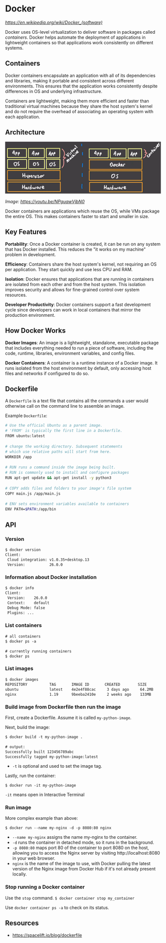 # Docker

*https://en.wikipedia.org/wiki/Docker_(software)*

Docker uses OS-level virtualization to deliver software in packages called *containers*. Docker helps automate the deployment of applications in lightweight containers so that applications work consistently on different systems.

## Containers
Docker containers encapsulate an application with all of its dependencies and libraries, making it portable and consistent across different environments. This ensures that the application works consistently despite differences in OS and underlying infrastructure.

Containers are lightweight, making them more efficient and faster than traditional virtual machines because they share the host system's kernel and do not require the overhead of associating an operating system with each application.

## Architecture
![](images/DockerArchitecture.png)

*Image: https://youtu.be/NPguawVjbN0*

Docker containers are applications which reuse the OS, while VMs package the entire OS. This makes containers faster to start and smaller in size.

## Key Features
**Portability**: Once a Docker container is created, it can be run on any system that has Docker installed. This reduces the "it works on my machine" problem in development.

**Efficiency**: Containers share the host system's kernel, not requiring an OS per application. They start quickly and use less CPU and RAM.

**Isolation**: Docker ensures that applications that are running in containers are isolated from each other and from the host system. This isolation improves security and allows for fine-grained control over system resources.

**Developer Productivity**: Docker containers support a fast development cycle since developers can work in local containers that mirror the production environment.

## How Docker Works
**Docker Images**: An image is a lightweight, standalone, executable package that includes everything needed to run a piece of software, including the code, runtime, libraries, environment variables, and config files.

**Docker Containers**: A container is a runtime instance of a Docker image. It runs isolated from the host environment by default, only accessing host files and networks if configured to do so.

## Dockerfile
A `Dockerfile` is a text file that contains all the commands a user would otherwise call on the command line to assemble an image.

Example `Dockerfile`:
```bash
# Use the official Ubuntu as a parent image.
# 'FROM' is typically the first line in a Dockerfile.
FROM ubuntu:latest

# change the working directory. Subsequent statements
# which use relative paths will start from here.
WORKDIR /app

# RUN runs a command inside the image being built.
# RUN is commonly used to install and configure packages
RUN apt-get update && apt-get install -y python3

# COPY adds files and folders to your image's file system
COPY main.js /app/main.js

# ENV sets environment variables available to containers
ENV PATH=$PATH:/app/bin
```

## API

### Version
```shell
$ docker version
Client:
 Cloud integration: v1.0.35+desktop.13
 Version:           26.0.0
```

### Information about Docker installation
```shell
$ docker info
Client:
 Version:    26.0.0
 Context:    default
 Debug Mode: false
 Plugins: ...
```

### List containers
```shell
# all containers
$ docker ps -a

# currently running containers
$ docker ps
```

### List images
```shell
$ docker images
REPOSITORY          TAG       IMAGE ID       CREATED        SIZE
ubuntu              latest    4e2e4f88cac     3 days ago     64.2MB
nginx               1.19      9beeba2410e     2 weeks ago    133MB
```

### Build image from Dockerfile then run the image
First, create a Dockerfile. Assume it is called `my-python-image`.

Next, build the image:
```shell
$ docker build -t my-python-image .

# output:
Successfully built 123456789abc
Successfully tagged my-python-image:latest
```

- `-t` is optional and used to set the image tag.

Lastly, run the container:
```shell
$ docker run -it my-python-image
```

`-it` means open in Interactive Terminal

### Run image
More complex example than above:
```shell
$ docker run --name my-nginx -d -p 8080:80 nginx
```

- `--name my-nginx` assigns the name my-nginx to the container.
- `-d` runs the container in detached mode, so it runs in the background.
- `-p 8080:80` maps port 80 of the container to port 8080 on the host, allowing you to access the Nginx server by visiting http://localhost:8080 in your web browser.
- `nginx` is the name of the image to use, with Docker pulling the latest version of the Nginx image from Docker Hub if it's not already present locally.

### Stop running a Docker container
Use the `stop` command.
`$ docker container stop my_container`

Use `docker container ps -a` to check on its status.

## Resources
- https://spacelift.io/blog/dockerfile
